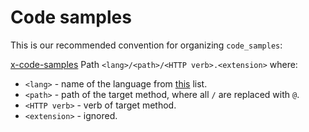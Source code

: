 Code samples
=====

This is our recommended convention for organizing `code_samples`:

[x-code-samples](https://github.com/Rebilly/ReDoc/blob/mastermaster/docs/redoc-vendor-extensions.md#x-code-samples)
Path `<lang>/<path>/<HTTP verb>.<extension>` where:
  * `<lang>` - name of the language from [this](https://github.com/github/linguist/blob/master/lib/linguist/popular.yml) list.
  * `<path>` - path of the target method, where all `/` are replaced with `@`.
  * `<HTTP verb>` - verb of target method.
  * `<extension>` - ignored.
